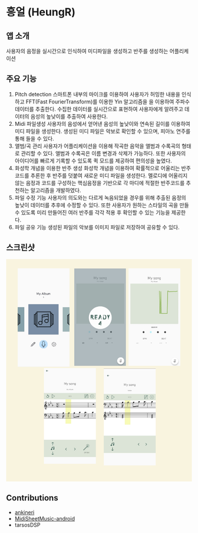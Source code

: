 # 흥얼 (HeungR)

## 앱 소개
사용자의 음정을 실시간으로 인식하여 미디파일을 생성하고 반주를 생성하는 어플리케이션

## 주요 기능 

1) Pitch detection
   스마트폰 내부의 마이크를 이용하여 사용자가 허밍한 내용을 인식하고 FFT(Fast FourierTransform)를
   이용한 Yin 알고리즘을 을 이용하여 주파수 데이터를 추출한다. 수집한 데이터를 
   실시간으로 표현하여 사용자에게 알려주고 데이터의 음성의 높낮이를 추출하여 사용한다.
2) Midi 파일생성
   사용자의 음성에서 얻어낸 음성의 높낮이와 연속된 길이를 이용하여 미디 파일을 생성한다.
   생성된 미디 파일은 악보로 확인할 수 있으며, 피아노 연주를 통해 들을 수 있다.  
3) 앨범/곡 관리
   사용자가 어플리케이션을 이용해 작곡한 음악을 앨범과 수록곡의 형태로 관리할 수 있다. 앨범과
   수록곡은 이름 변경과 삭제가 가능하다. 또한 사용자의 아이디어를 빠르게 기록할 수 있도록 
   퀵 모드를 제공하여 편의성을 높였다.
4) 화성학 개념을 이용한 반주 생성
   화성학 개념을 이용하여 확률적으로 어울리는 반주 코드를 추론한 후 반주를 덧붙여 새로운 
   미디 파일을 생성한다. 멜로디에 어울리지 않는 음정과 코드를 구성하는 핵심음정을 기반으로
   각 마디에 적절한 반주코드를 추천하는 알고리즘을 개발하였다.
5) 파일 수정 기능
   사용자의 의도와는 다르게 녹음되었을 경우를 위해 추출된 음정의 높낮이 데이터를 추후에 
   수정할 수 있다. 또한 사용자가 원하는 스타일의 곡을 만들 수 있도록 미리 만들어진 여러
   반주를 각각 적용 후 확인할 수 있는 기능을 제공한다.
6) 파일 공유 기능
   생성된 파일의 악보를 이미지 파일로 저장하여 공유할 수 있다.

## 스크린샷
![main](./README_IMAGE/total.png)





## Contributions
- [ankineri](https://github.com/ankineri)
- [MidiSheetMusic-android](https://github.com/ditek/MidiSheetMusic-Android) 
- tarsosDSP
